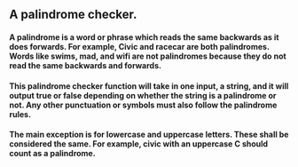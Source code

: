 ## A palindrome checker. 

#### A palindrome is a word or phrase which reads the same backwards as it does forwards. For example, Civic and racecar are both palindromes. Words like swims, mad, and wifi are not palindromes because they do not read the same backwards and forwards. 

#### This palindrome checker function will take in one input, a string, and it will output true or false depending on whether the string is a palindrome or not. Any other punctuation or symbols must also follow the palindrome rules. 

#### The main exception is for lowercase and uppercase letters. These shall be considered the same. For example, civic with an uppercase C should count as a palindrome. 
